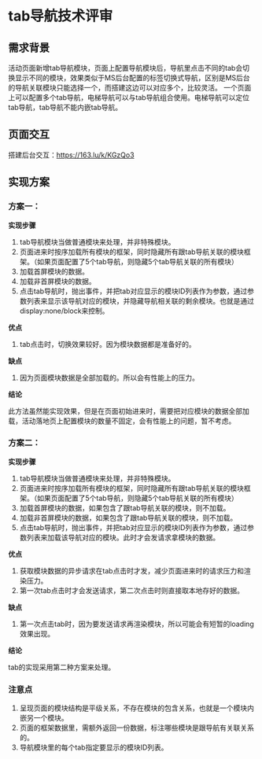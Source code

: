 # tab导航技术评审

## 需求背景
活动页面新增tab导航模块，页面上配置导航模块后，导航里点击不同的tab会切换显示不同的模块，效果类似于MS后台配置的标签切换式导航，区别是MS后台的导航关联模块只能选择一个，而搭建这边可以对应多个，比较灵活。
一个页面上可以配置多个tab导航，电梯导航可以与tab导航组合使用。电梯导航可以定位tab导航，tab导航不能内嵌tab导航。


## 页面交互
搭建后台交互：https://163.lu/k/KGzQo3


## 实现方案

### 方案一：

**实现步骤**

1. tab导航模块当做普通模块来处理，并非特殊模块。
2. 页面进来时按序加载所有模块的框架，同时隐藏所有跟tab导航关联的模块框架。（如果页面配置了5个tab导航，则隐藏5个tab导航关联的所有模块）
3. 加载首屏模块的数据。
4. 加载非首屏模块的数据。
5. 点击tab导航时，抛出事件，并把tab对应显示的模块ID列表作为参数，通过参数列表来显示该导航对应的模块，并隐藏导航相关联的剩余模块。也就是通过display:none/block来控制。

**优点**

1. tab点击时，切换效果较好。因为模块数据都是准备好的。

**缺点**

1. 因为页面模块数据是全部加载的。所以会有性能上的压力。

**结论**

此方法虽然能实现效果，但是在页面初始进来时，需要把对应模块的数据全部加载，活动落地页上配置模块的数量不固定，会有性能上的问题，暂不考虑。



### 方案二：

**实现步骤**

1. tab导航模块当做普通模块来处理，并非特殊模块。
2. 页面进来时按序加载所有模块的框架，同时隐藏所有跟tab导航关联的模块框架。（如果页面配置了5个tab导航，则隐藏5个tab导航关联的所有模块）
3. 加载首屏模块的数据，如果包含了跟tab导航关联的模块，则不加载。
4. 加载非首屏模块的数据，如果包含了跟tab导航关联的模块，则不加载。
5. 点击tab导航时，抛出事件，并把tab对应显示的模块ID列表作为参数，通过参数列表来加载该导航对应的模块。此时才会发请求拿模块的数据。

**优点**

1. 获取模块数据的异步请求在tab点击时才发，减少页面进来时的请求压力和渲染压力。
2. 第一次tab点击时才会发送请求，第二次点击时则直接取本地存好的数据。

**缺点**

1. 第一次点击tab时，因为要发送请求再渲染模块，所以可能会有短暂的loading效果出现。

**结论**

tab的实现采用第二种方案来处理。


### 注意点

1. 呈现页面的模块结构是平级关系，不存在模块的包含关系，也就是一个模块内嵌另一个模块。
2. 页面的框架数据里，需额外返回一份数据，标注哪些模块是跟导航有关联关系的。
3. 导航模块里的每个tab指定要显示的模块ID列表。
